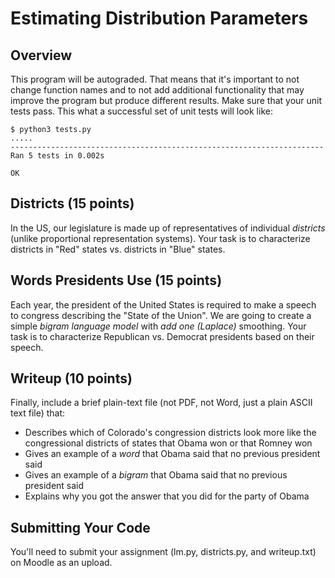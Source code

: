 
Estimating Distribution Parameters
===============

Overview
---------------

This program will be autograded.  That means that it's important to
not change function names and to not add additional functionality that
may improve the program but produce different results.  Make sure that
your unit tests pass.  This what a successful set of unit tests will
look like:

    $ python3 tests.py
    .....
    ----------------------------------------------------------------------
    Ran 5 tests in 0.002s
    
    OK

Districts (15 points)
----------------------------

In the US, our legislature is made up of representatives of individual
*districts* (unlike proportional representation systems).  Your task is to characterize districts in "Red" states vs. districts in "Blue" states.

Words Presidents Use (15 points)
-------------------------------

Each year, the president of the United States is required to make a
speech to congress describing the "State of the Union".  We are going
to create a simple *bigram language model* with *add one (Laplace)*
smoothing.  Your task is to characterize Republican vs. Democrat presidents based on their speech.

Writeup (10 points)
-----------------------

Finally, include a brief plain-text file (not PDF, not Word, just a
plain ASCII text file) that:
* Describes which of Colorado's congression districts look more like the congressional districts of states that Obama won or that Romney won
* Gives an example of a *word* that Obama said that no previous president said
* Gives an example of a *bigram* that Obama said that no previous president said
* Explains why you got the answer that you did for the party of Obama

Submitting Your Code
-----------------------

You'll need to submit your assignment (lm.py, districts.py,
and writeup.txt) on
Moodle as an
upload.
